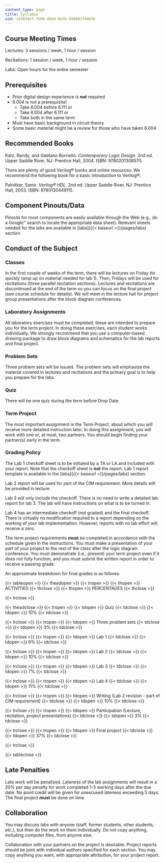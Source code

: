```yaml
---
content_type: page
title: Syllabus
uid: 14383def-7b06-d4ed-8efb-50809c74463b
---
```


Course Meeting Times
--------------------

Lectures: 3 sessions / week, 1 hour / session

Recitations: 1 session / week, 1 hour / session

Labs: Open hours for the entire semester

Prerequisites
-------------

*   Prior digital design experience is **not** required
*   6.004 is not a prerequisite!
    *   Take 6.004 before 6.111 or
    *   Take 6.004 after 6.111 or
    *   Take both in the same term
*   Must have basic background in circuit theory
*   Some basic material might be a review for those who have taken 6.004

Recommended Books
-----------------

Katz, Randy, and Gaetano Borriello. _Contemporary Logic Design_. 2nd ed. Upper Saddle River, NJ: Prentice Hall, 2004. ISBN: 9780201308570.

There are plenty of good Verilog® books and online resources. We recommend the following book for a basic introduction to Verilog®:

Palnitkar, Samir. _Verilog® HDL_. 2nd ed. Upper Saddle River, NJ: Prentice Hall, 2003. ISBN: 9780130449115.

Component Pinouts/Data
----------------------

Pinouts for most components are easily available through the Web (e.g., do a Google™ search to locate the appropriate data sheet). Relevant sheets needed for the labs are available in [labs]({{< baseurl >}}/pages/labs) section.

Conduct of the Subject
----------------------

### Classes

In the first couple of weeks of the term, there will be lectures on Friday (to quickly ramp up on material needed for lab 1). Then, Fridays will be used for recitations (three parallel recitation sections). Lectures and recitations are discontinued at the end of the term so you can focus on the final project (see course schedule for details). We will meet in the lecture hall for project group presentations after the block diagram conferences.

### Laboratory Assignments

All laboratory exercises must be completed; these are intended to prepare you for the term project. In doing these exercises, each student works individually. We strongly recommend that you use a computer-based drawing package to draw block diagrams and schematics for the lab reports and final project.

### Problem Sets

Three problem sets will be issued. The problem sets will emphasize the material covered in lectures and recitations and the primary goal is to help you prepare for the labs.

### Quiz

There will be one quiz during the term before Drop Date.

### Term Project

The most important assignment is the Term Project, about which you will receive more detailed instruction later. In doing this assignment, you will work with one or, at most, two partners. You should begin finding your partner(s) early in the term.

### Grading Policy

The Lab 1 checkoff sheet is to be initialed by a TA or LA and included with your report. Note that the checkoff sheet is **not** the report. Lab 1 report template is available in the [labs]({{< baseurl >}}/pages/labs) section.

Lab 2 report will be used for part of the CIM requirement. More details will be provided in lecture.

Lab 3 will only include the checkoff. There is no need to write a detailed lab report for lab 3. The lab will have instructions on what is to be turned in.

Lab 4 has an intermediate checkoff (not graded) and the final checkoff. There is virtually no modification required to a report depending on the working of your lab implementation. However, reports with no lab effort will receive a zero.

The term project requirements **must** be completed in accordance with the schedule given in the instructions. You must make a presentation of your part of your project to the rest of the class after the logic diagram conference. You must demonstrate (i.e., present) your term project even if it does not fully function, and you must submit the written report in order to receive a passing grade.

An approximate breakdown for final grades is as follows:

{{< tableopen >}}
{{< theadopen >}}
{{< tropen >}}
{{< thopen >}}
ACTIVITIES
{{< thclose >}}
{{< thopen >}}
PERCENTAGES
{{< thclose >}}

{{< trclose >}}

{{< theadclose >}}
{{< tropen >}}
{{< tdopen >}}
Quiz
{{< tdclose >}}
{{< tdopen >}}
10%
{{< tdclose >}}

{{< trclose >}}
{{< tropen >}}
{{< tdopen >}}
Three problem sets
{{< tdclose >}}
{{< tdopen >}}
3%
{{< tdclose >}}

{{< trclose >}}
{{< tropen >}}
{{< tdopen >}}
Lab 1
{{< tdclose >}}
{{< tdopen >}}
9%
{{< tdclose >}}

{{< trclose >}}
{{< tropen >}}
{{< tdopen >}}
Lab 2
{{< tdclose >}}
{{< tdopen >}}
10%
{{< tdclose >}}

{{< trclose >}}
{{< tropen >}}
{{< tdopen >}}
Lab 3
{{< tdclose >}}
{{< tdopen >}}
7%
{{< tdclose >}}

{{< trclose >}}
{{< tropen >}}
{{< tdopen >}}
Lab 4
{{< tdclose >}}
{{< tdopen >}}
11%
{{< tdclose >}}

{{< trclose >}}
{{< tropen >}}
{{< tdopen >}}
Writing (Lab 2 revision - part of CIM requirement)
{{< tdclose >}}
{{< tdopen >}}
10%
{{< tdclose >}}

{{< trclose >}}
{{< tropen >}}
{{< tdopen >}}
Participation (Lecture, recitation, project presentations)
{{< tdclose >}}
{{< tdopen >}}
3%
{{< tdclose >}}

{{< trclose >}}
{{< tropen >}}
{{< tdopen >}}
Final project
{{< tdclose >}}
{{< tdopen >}}
37%
{{< tdclose >}}

{{< trclose >}}

{{< tableclose >}}

  

Late Penalties
--------------

Late work will be penalized. Lateness of the lab assignments will result in a 20% per day penalty for work completed 1-5 working days after the due date. No point credit will be given for unexcused lateness exceeding 5 days. The final project **must** be done on time.

Collaboration
-------------

You may discuss labs with anyone (staff, former students, other students, etc.), but then do the work on them individually. Do not copy anything, including computer files, from anyone else.

Collaboration with your partners on the project is desirable. Project reports should be joint with individual authors specified for each section. You may copy anything you want, with appropriate attribution, for your project report.
